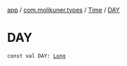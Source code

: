 [app](../../index.md) / [com.molikuner.types](../index.md) / [Time](index.md) / [DAY](./-d-a-y.md)

# DAY

`const val DAY: `[`Long`](https://kotlinlang.org/api/latest/jvm/stdlib/kotlin/-long/index.html)